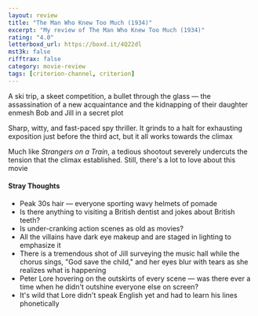 ```yaml
---
layout: review
title: "The Man Who Knew Too Much (1934)"
excerpt: "My review of The Man Who Knew Too Much (1934)"
rating: "4.0"
letterboxd_url: https://boxd.it/4Q22dl
mst3k: false
rifftrax: false
category: movie-review
tags: [criterion-channel, criterion]
---
```


A ski trip, a skeet competition, a bullet through the glass — the assassination of a new acquaintance and the kidnapping of their daughter enmesh Bob and Jill in a secret plot

Sharp, witty, and fast-paced spy thriller. It grinds to a halt for exhausting exposition just before the third act, but it all works towards the climax

Much like <i>Strangers on a Train</i>, a tedious shootout severely undercuts the tension that the climax established. Still, there's a lot to love about this movie

#### Stray Thoughts

- Peak 30s hair — everyone sporting wavy helmets of pomade
- Is there anything to visiting a British dentist and jokes about British teeth?
- Is under-cranking action scenes as old as movies?
- All the villains have dark eye makeup and are staged in lighting to emphasize it
- There is a tremendous shot of Jill surveying the music hall while the chorus sings, "God save the child," and her eyes blur with tears as she realizes what is happening
- Peter Lore hovering on the outskirts of every scene — was there ever a time when he didn't outshine everyone else on screen?
- It's wild that Lore didn't speak English yet and had to learn his lines phonetically
